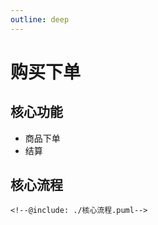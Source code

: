 ```yaml
---
outline: deep
---
```

# 购买下单


## 核心功能

- 商品下单
- 结算


## 核心流程

```plantuml
<!--@include: ./核心流程.puml-->

```



